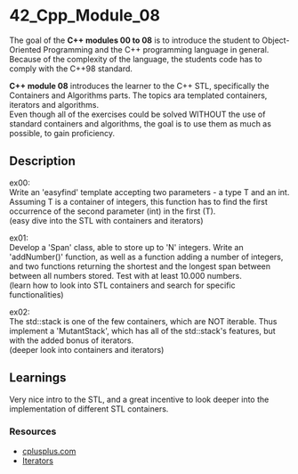 # 42_Cpp_Module_08

The goal of the **C++ modules 00 to 08** is to introduce the student to Object-Oriented Programming and the C++ programming language in general.
Because of the complexity of the language, the students code has to comply with the C++98 standard.

**C++ module 08** introduces the learner to the C++ STL, specifically the Containers and Algorithms parts. The topics ara templated containers, iterators and algorithms.  
Even though all of the exercises could be solved WITHOUT the use of standard containers and algorithms, the goal is to use them as much as possible, to gain proficiency.

## Description

ex00:  
Write an 'easyfind' template accepting two parameters - a type T and an int. Assuming T is a container of integers, this function has to find the first occurrence of the second parameter (int) in the first (T).  
(easy dive into the STL with containers and iterators)

ex01:  
Develop a 'Span' class, able to store up to 'N' integers. Write an 'addNumber()' function, as well as a function adding a number of integers, and two functions returning the shortest and the longest span between between all numbers stored. Test with at least 10.000 numbers.  
(learn how to look into STL containers and search for specific functionalities)

ex02:  
The std::stack is one of the few containers, which are NOT iterable. Thus implement a 'MutantStack', which has all of the std::stack's features, but with the added bonus of iterators.  
(deeper look into containers and iterators)

## Learnings

Very nice intro to the STL, and a great incentive to look deeper into the implementation of different STL containers.

### Resources

* [cplusplus.com](http://www.cplusplus.com/)
* [Iterators](https://www.simplilearn.com/tutorials/cpp-tutorial/iterators-in-cpp)
